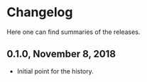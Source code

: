 # Changelog

Here one can find summaries of the releases.

## 0.1.0, November 8, 2018

- Initial point for the history.
